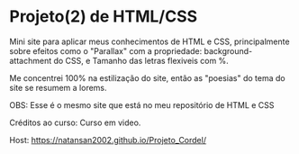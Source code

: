 # Projeto(2) de HTML/CSS 

Mini site para aplicar meus conhecimentos de HTML e CSS, principalmente sobre efeitos como o "Parallax" com a propriedade:
background-attachment do CSS, e Tamanho das letras flexiveis com %.

Me concentrei 100% na estilização do site, então as "poesias" do tema do site se resumem a lorems.

OBS: Esse é o mesmo site que está no meu repositório de HTML e CSS  

Créditos ao curso: Curso em video.

Host: https://natansan2002.github.io/Projeto_Cordel/
